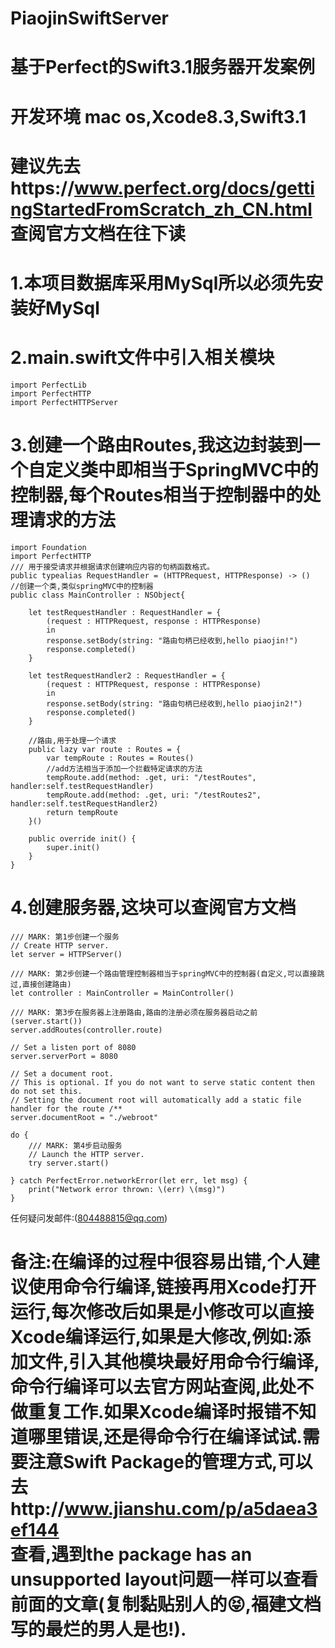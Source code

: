 # PiaojinSwiftServer
# 基于Perfect的Swift3.1服务器开发案例
# 开发环境 mac os,Xcode8.3,Swift3.1
# 建议先去https://www.perfect.org/docs/gettingStartedFromScratch_zh_CN.html<br>查阅官方文档在往下读<br>
# 1.本项目数据库采用MySql所以必须先安装好MySql<br>
# 2.main.swift文件中引入相关模块<br>
```
import PerfectLib
import PerfectHTTP
import PerfectHTTPServer
```
# 3.创建一个路由Routes,我这边封装到一个自定义类中即相当于SpringMVC中的控制器,每个Routes相当于控制器中的处理请求的方法<br>

```
import Foundation
import PerfectHTTP
/// 用于接受请求并根据请求创建响应内容的句柄函数格式。
public typealias RequestHandler = (HTTPRequest, HTTPResponse) -> ()
//创建一个类,类似springMVC中的控制器
public class MainController : NSObject{
    
    let testRequestHandler : RequestHandler = {
        (request : HTTPRequest, response : HTTPResponse)
        in
        response.setBody(string: "路由句柄已经收到,hello piaojin!")
        response.completed()
    }
    
    let testRequestHandler2 : RequestHandler = {
        (request : HTTPRequest, response : HTTPResponse)
        in
        response.setBody(string: "路由句柄已经收到,hello piaojin2!")
        response.completed()
    }
    
    //路由,用于处理一个请求
    public lazy var route : Routes = {
        var tempRoute : Routes = Routes()
        //add方法相当于添加一个拦截特定请求的方法
        tempRoute.add(method: .get, uri: "/testRoutes", handler:self.testRequestHandler)
        tempRoute.add(method: .get, uri: "/testRoutes2", handler:self.testRequestHandler2)
        return tempRoute
    }()
    
    public override init() {
        super.init()
    }
}
```


# 4.创建服务器,这块可以查阅官方文档<br>

```
/// MARK: 第1步创建一个服务
// Create HTTP server.
let server = HTTPServer()

/// MARK: 第2步创建一个路由管理控制器相当于springMVC中的控制器(自定义,可以直接跳过,直接创建路由)
let controller : MainController = MainController()

/// MARK: 第3步在服务器上注册路由,路由的注册必须在服务器启动之前(server.start())
server.addRoutes(controller.route)

// Set a listen port of 8080
server.serverPort = 8080

// Set a document root.
// This is optional. If you do not want to serve static content then do not set this.
// Setting the document root will automatically add a static file handler for the route /**
server.documentRoot = "./webroot"

do {
    /// MARK: 第4步启动服务
    // Launch the HTTP server.
    try server.start()
    
} catch PerfectError.networkError(let err, let msg) {
    print("Network error thrown: \(err) \(msg)")
}
```
任何疑问发邮件:(804488815@qq.com)
# 备注:在编译的过程中很容易出错,个人建议使用命令行编译,链接再用Xcode打开运行,每次修改后如果是小修改可以直接Xcode编译运行,如果是大修改,例如:添加文件,引入其他模块最好用命令行编译,命令行编译可以去官方网站查阅,此处不做重复工作.如果Xcode编译时报错不知道哪里错误,还是得命令行在编译试试.需要注意Swift Package的管理方式,可以去http://www.jianshu.com/p/a5daea3ef144<br>查看,遇到the package has an unsupported layout问题一样可以查看前面的文章(复制黏贴别人的😝,福建文档写的最烂的男人是也!).
